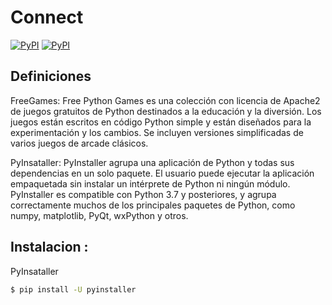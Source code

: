 # Connect
[![PyPI](https://img.shields.io/pypi/v/PyGithub.svg)](https://grantjenks.com/docs/freegames/)
[![PyPI](https://img.shields.io/badge/pyintaller-compilador-orange)](https://pyinstaller.org/en/stable/)

## Definiciones

FreeGames:
Free Python Games es una colección con licencia de Apache2 de juegos gratuitos de Python destinados a la educación y la diversión. Los juegos están escritos en código Python simple y están diseñados para la experimentación y los cambios. Se incluyen versiones simplificadas de varios juegos de arcade clásicos.

PyInsataller:
PyInstaller agrupa una aplicación de Python y todas sus dependencias en un solo paquete. El usuario puede ejecutar la aplicación empaquetada sin instalar un intérprete de Python ni ningún módulo. PyInstaller es compatible con Python 3.7 y posteriores, y agrupa correctamente muchos de los principales paquetes de Python, como numpy, matplotlib, PyQt, wxPython y otros.





## Instalacion :

PyInsataller
```bash
$ pip install -U pyinstaller
```

